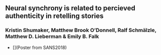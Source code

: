 
## Neural synchrony is related to percieved authenticity in retelling stories
### Kristin Shumaker, Matthew Brook O’Donnell, Ralf Schmälzle, Matthew D. Lieberman & Emily B. Falk


* [](Poster from SANS2018)


